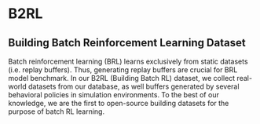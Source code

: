 # B2RL

## Building Batch Reinforcement Learning Dataset


 Batch reinforcement learning (BRL) learns exclusively from static datasets (i.e. replay buffers). Thus, generating replay buffers are crucial for BRL model benchmark. In our B2RL (Building Batch RL) dataset, we collect real-world datasets from our database, as well buffers generated by several behavioral policies in simulation environments. To the best of our knowledge, we are the first to open-source building datasets for the purpose of batch RL learning.
